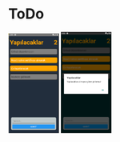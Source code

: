 # ToDo



<p float="left">

<img src="https://github.com/nazliisn/ToDo/blob/master/Todo_ReadME_Images/task.png" width="20%"  />
<img src="https://github.com/nazliisn/ToDo/blob/master/Todo_ReadME_Images/alert.png" width="20%" />

</p>
